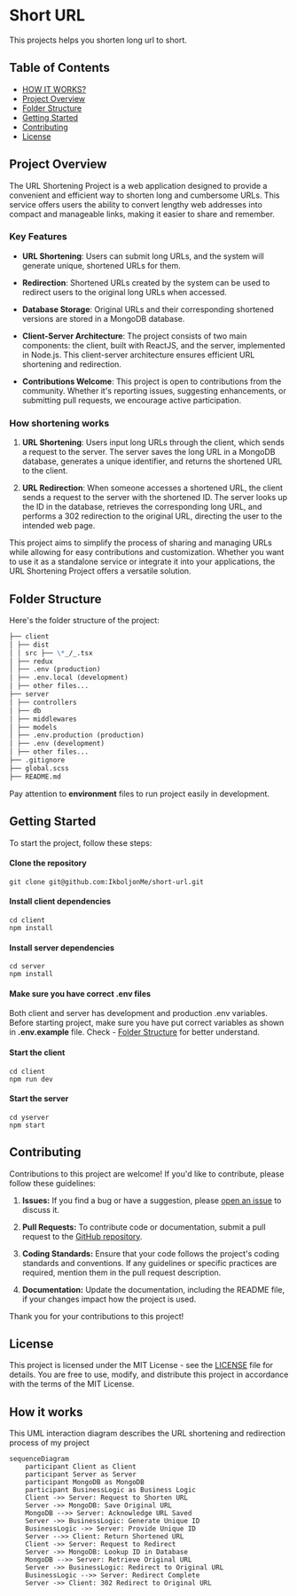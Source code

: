 # Short URL

This projects helps you shorten long url to short.

## Table of Contents

- [HOW IT WORKS?](#how-it-works)
- [Project Overview](#project-overview)
- [Folder Structure](#folder-structure)
- [Getting Started](#getting-started)
- [Contributing](#contributing)
- [License](#license)

## Project Overview

The URL Shortening Project is a web application designed to provide a convenient and efficient way to shorten long and cumbersome URLs. This service offers users the ability to convert lengthy web addresses into compact and manageable links, making it easier to share and remember.

### Key Features

- **URL Shortening**: Users can submit long URLs, and the system will generate unique, shortened URLs for them.

- **Redirection**: Shortened URLs created by the system can be used to redirect users to the original long URLs when accessed.

- **Database Storage**: Original URLs and their corresponding shortened versions are stored in a MongoDB database.

- **Client-Server Architecture**: The project consists of two main components: the client, built with ReactJS, and the server, implemented in Node.js. This client-server architecture ensures efficient URL shortening and redirection.

- **Contributions Welcome**: This project is open to contributions from the community. Whether it's reporting issues, suggesting enhancements, or submitting pull requests, we encourage active participation.

### How shortening works

1. **URL Shortening**: Users input long URLs through the client, which sends a request to the server. The server saves the long URL in a MongoDB database, generates a unique identifier, and returns the shortened URL to the client.

2. **URL Redirection**: When someone accesses a shortened URL, the client sends a request to the server with the shortened ID. The server looks up the ID in the database, retrieves the corresponding long URL, and performs a 302 redirection to the original URL, directing the user to the intended web page.

This project aims to simplify the process of sharing and managing URLs while allowing for easy contributions and customization. Whether you want to use it as a standalone service or integrate it into your applications, the URL Shortening Project offers a versatile solution.

## Folder Structure

Here's the folder structure of the project:

```markdown
├── client
│ ├── dist
│ │ src ├── \*_/_.tsx
│ ├── redux
│ ├── .env (production)
│ ├── .env.local (development)
│ ├── other files...
├── server
│ ├── controllers
│ ├── db
│ ├── middlewares
│ ├── models
│ ├── .env.production (production)
│ ├── .env (development)
│ ├── other files...
├── .gitignore
├── global.scss
├── README.md
```

Pay attention to **environment** files to run project easily in development.

## Getting Started

To start the project, follow these steps:

#### Clone the repository

    git clone git@github.com:IkboljonMe/short-url.git

#### Install client dependencies

    cd client
    npm install

#### Install server dependencies

    cd server
    npm install

#### Make sure you have correct .env files

Both client and server has development and production .env variables. Before starting project, make sure you have put correct variables as shown in **.env.example** file. Check - [Folder Structure](#folder-structure) for better understand.

#### Start the client

    cd client
    npm run dev

#### Start the server

    cd yserver
    npm start

## Contributing

Contributions to this project are welcome! If you'd like to contribute, please follow these guidelines:

1. **Issues:** If you find a bug or have a suggestion, please [open an issue](https://github.com/IkboljonMe/short-url#short-url/issues) to discuss it.

2. **Pull Requests:** To contribute code or documentation, submit a pull request to the [GitHub repository](https://github.com/IkboljonMe/short-url#short-url).

3. **Coding Standards:** Ensure that your code follows the project's coding standards and conventions. If any guidelines or specific practices are required, mention them in the pull request description.

4. **Documentation:** Update the documentation, including the README file, if your changes impact how the project is used.

Thank you for your contributions to this project!

## License

This project is licensed under the MIT License - see the [LICENSE](https://github.com/IkboljonMe/short-url/blob/main/LICENSE.txt) file for details. You are free to use, modify, and distribute this project in accordance with the terms of the MIT License.

## How it works

This UML interaction diagram describes the URL shortening and redirection process of my project

```mermaid
sequenceDiagram
    participant Client as Client
    participant Server as Server
    participant MongoDB as MongoDB
    participant BusinessLogic as Business Logic
    Client ->> Server: Request to Shorten URL
    Server ->> MongoDB: Save Original URL
    MongoDB -->> Server: Acknowledge URL Saved
    Server ->> BusinessLogic: Generate Unique ID
    BusinessLogic ->> Server: Provide Unique ID
    Server -->> Client: Return Shortened URL
    Client ->> Server: Request to Redirect
    Server ->> MongoDB: Lookup ID in Database
    MongoDB -->> Server: Retrieve Original URL
    Server ->> BusinessLogic: Redirect to Original URL
    BusinessLogic -->> Server: Redirect Complete
    Server ->> Client: 302 Redirect to Original URL


```
